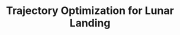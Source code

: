 ---
layout: page
title: Trajectory Optimization for Lunar Landing
description: NASA Johnson Space Center (Summer 2022, Pathways Program)
img: assets/media/internships/NASA_JSC_EG5_tour1/cover.png
importance: 1
category: Graduate
related_publications: false
---